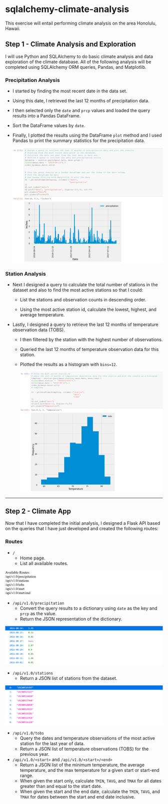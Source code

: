 # sqlalchemy-climate-analysis

This exercise will entail performing climate analysis on the area Honolulu, Hawaii.

## 

## Step 1 - Climate Analysis and Exploration

I will use Python and SQLAlchemy to do basic climate analysis and data exploration of the climate database. All of the following analysis will be completed using SQLAlchemy ORM queries, Pandas, and  Matplotlib.

### Precipitation Analysis

- I started by finding the most recent date in the data set.

- Using this date, I retrieved the last 12 months of precipitation data. 

- I then selected only the `date` and `prcp` values and loaded the query results into a Pandas DataFrame.

- Sort the DataFrame values by `date`.

- Finally, I plotted the results using the DataFrame `plot` method and I used Pandas to print the summary statistics for the precipitation data.

  ![precipitation](Images/PrecipAnalysis.png)

  

### Station Analysis

- Next I designed a query to calculate the total number of stations in the dataset and also to find the most active stations so that I could:

  - List the stations and observation counts in descending order.

  - Using the most active station id, calculate the lowest, highest, and average temperature.

    

- Lastly, I designed a query to retrieve the last 12 months of temperature observation data (TOBS).

  - I then filtered by the station with the highest number of observations.

  - Queried the last 12 months of temperature observation data for this station.

  - Plotted the results as a histogram with `bins=12`.

    ![station-histogram](Images/StationAnalysis.png)


------

## 

## Step 2 - Climate App

Now that I have completed the initial analysis, I designed a Flask API based on the queries that I have just developed and created the following routes:

### Routes

- `/`
  - Home page.
  - List all available routes.

![FlaskMainRoute](Images/FlaskMainRoute.png)

- `/api/v1.0/precipitation`
  - Convert the query results to a dictionary using `date` as the key and `prcp` as the value.
  - Return the JSON representation of the dictionary.

![FlaskPrecipRoute](Images/FlaskPrecipRoute.png)

- `/api/v1.0/stations`
  - Return a JSON list of stations from the dataset.

![FlaskStationsRoute](Images/FlaskStationsRoute.png)

- `/api/v1.0/tobs`
  - Query the dates and temperature observations of the most active station for the last year of data.
  - Return a JSON list of temperature observations (TOBS) for the previous year.
- `/api/v1.0/<start>` and `/api/v1.0/<start>/<end>`
  - Return a JSON list of the minimum temperature, the average  temperature, and the max temperature for a given start or start-end  range.
  - When given the start only, calculate `TMIN`, `TAVG`, and `TMAX` for all dates greater than and equal to the start date.
  - When given the start and the end date, calculate the `TMIN`, `TAVG`, and `TMAX` for dates between the start and end date inclusive.

